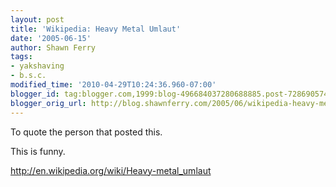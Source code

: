 ```yaml
---
layout: post
title: 'Wikipedia: Heavy Metal Umlaut'
date: '2005-06-15'
author: Shawn Ferry
tags:
- yakshaving
- b.s.c.
modified_time: '2010-04-29T10:24:36.960-07:00'
blogger_id: tag:blogger.com,1999:blog-496684037280688885.post-7286905747922611761
blogger_orig_url: http://blog.shawnferry.com/2005/06/wikipedia-heavy-metal-umlaut.html
---
```


To quote the person that posted this.  
  
This is funny.  

http://en.wikipedia.org/wiki/Heavy-metal_umlaut  

